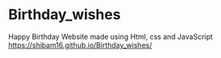 # Birthday_wishes
Happy Birthday Website made using Html, css and JavaScript
https://shibam16.github.io/Birthday_wishes/

